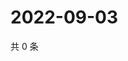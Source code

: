 # 2022-09-03

共 0 条

<!-- BEGIN WEIBO -->
<!-- 最后更新时间 Sat Sep 03 2022 14:20:14 GMT+0800 (China Standard Time) -->

<!-- END WEIBO -->

